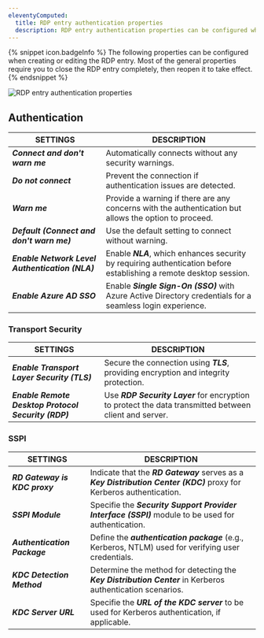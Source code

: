 ```yaml
---
eleventyComputed:
  title: RDP entry authentication properties
  description: RDP entry authentication properties can be configured when creating or editing the RDP entry.
---
```

{% snippet icon.badgeInfo %}
The following properties can be configured when creating or editing the RDP entry. Most of the general properties require you to close the RDP entry completely, then reopen it to take effect.
{% endsnippet %}  

![RDP entry authentication properties](https://webdevolutions.azureedge.net/docs/RDMW6002.png)

## Authentication       

| SETTINGS      | DESCRIPTION |
|-------------|-------------|                                                                                                   
| ***Connect and don't warn me***                | Automatically connects without any security warnings.                                 |
| ***Do not connect***                           | Prevent the connection if authentication issues are detected.                                              |
| ***Warn me***                                  | Provide a warning if there are any concerns with the authentication but allows the option to proceed.      |
| ***Default (Connect and don't warn me)***      | Use the default setting to connect without warning.                          |
| ***Enable Network Level Authentication (NLA)***| Enable ***NLA***, which enhances security by requiring authentication before establishing a remote desktop session. |
| ***Enable Azure AD SSO***                      | Enable ***Single Sign-On (SSO)*** with Azure Active Directory credentials for a seamless login experience.       |

### Transport Security

| SETTINGS      | DESCRIPTION |
|-------------|-------------|  
| ***Enable Transport Layer Security (TLS)***    | Secure the connection using ***TLS***, providing encryption and integrity protection.                            |
| ***Enable Remote Desktop Protocol Security (RDP)***| Use ***RDP Security Layer*** for encryption to protect the data transmitted between client and server.       |

### SSPI

| SETTINGS      | DESCRIPTION |
|-------------|-------------| 
| ***RD Gateway is KDC proxy***                  | Indicate that the ***RD Gateway*** serves as a ***Key Distribution Center (KDC)*** proxy for Kerberos authentication.  |
| ***SSPI Module***                              | Specifie the ***Security Support Provider Interface (SSPI)*** module to be used for authentication.              |
| ***Authentication Package***                   | Define the ***authentication package*** (e.g., Kerberos, NTLM) used for verifying user credentials.              |
| ***KDC Detection Method***                     | Determine the method for detecting the ***Key Distribution Center*** in Kerberos authentication scenarios.       |
| ***KDC Server URL***                           | Specifie the ***URL of the KDC server*** to be used for Kerberos authentication, if applicable.                  |